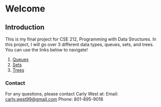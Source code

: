 # Welcome
## Introduction
This is my final project for CSE 212, Programming with Data Structures. In this project, I will go over 3 different data types, queues, sets, and trees. You can use the links below to navigate!

1. [Queues](1-queue.md)
2. [Sets](2-set.md)
3. [Trees](3-tree.md)

### Contact
For any questions, please contact Carly West at:
Email: carly.west99@gmail.com
Phone: 801-895-9018
